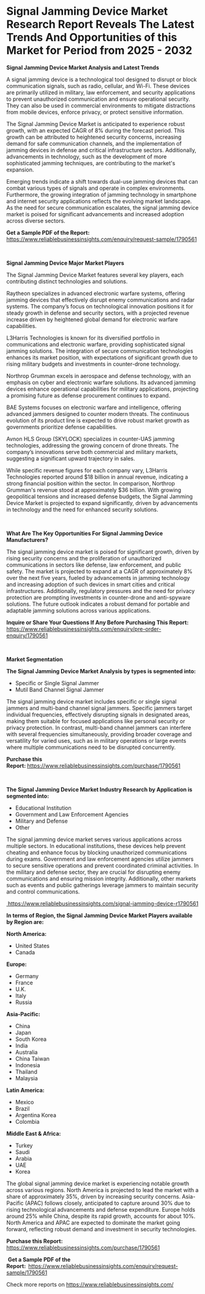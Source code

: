 <p><h1>Signal Jamming Device Market Research Report Reveals The Latest Trends And Opportunities of this Market for Period from 2025 - 2032</h1></p><p><strong>Signal Jamming Device Market Analysis and Latest Trends</strong></p>
<p><p>A signal jamming device is a technological tool designed to disrupt or block communication signals, such as radio, cellular, and Wi-Fi. These devices are primarily utilized in military, law enforcement, and security applications to prevent unauthorized communication and ensure operational security. They can also be used in commercial environments to mitigate distractions from mobile devices, enforce privacy, or protect sensitive information.</p><p>The Signal Jamming Device Market is anticipated to experience robust growth, with an expected CAGR of 8% during the forecast period. This growth can be attributed to heightened security concerns, increasing demand for safe communication channels, and the implementation of jamming devices in defense and critical infrastructure sectors. Additionally, advancements in technology, such as the development of more sophisticated jamming techniques, are contributing to the market's expansion. </p><p>Emerging trends indicate a shift towards dual-use jamming devices that can combat various types of signals and operate in complex environments. Furthermore, the growing integration of jamming technology in smartphone and internet security applications reflects the evolving market landscape. As the need for secure communication escalates, the signal jamming device market is poised for significant advancements and increased adoption across diverse sectors.</p></p>
<p><strong>Get a Sample PDF of the Report:&nbsp;</strong> <a href="https://www.reliablebusinessinsights.com/enquiry/request-sample/1790561?utm_campaign=2283&utm_medium=2&utm_source=Github&utm_content=ia&utm_term=28022025&utm_id=signal-jamming-device">https://www.reliablebusinessinsights.com/enquiry/request-sample/1790561</a></p>
<p>&nbsp;</p>
<p><strong>Signal Jamming Device Major Market Players</strong></p>
<p><p>The Signal Jamming Device Market features several key players, each contributing distinct technologies and solutions. </p><p>Raytheon specializes in advanced electronic warfare systems, offering jamming devices that effectively disrupt enemy communications and radar systems. The company’s focus on technological innovation positions it for steady growth in defense and security sectors, with a projected revenue increase driven by heightened global demand for electronic warfare capabilities.</p><p>L3Harris Technologies is known for its diversified portfolio in communications and electronic warfare, providing sophisticated signal jamming solutions. The integration of secure communication technologies enhances its market position, with expectations of significant growth due to rising military budgets and investments in counter-drone technology.</p><p>Northrop Grumman excels in aerospace and defense technology, with an emphasis on cyber and electronic warfare solutions. Its advanced jamming devices enhance operational capabilities for military applications, projecting a promising future as defense procurement continues to expand.</p><p>BAE Systems focuses on electronic warfare and intelligence, offering advanced jammers designed to counter modern threats. The continuous evolution of its product line is expected to drive robust market growth as governments prioritize defense capabilities.</p><p>Avnon HLS Group (SKYLOCK) specializes in counter-UAS jamming technologies, addressing the growing concern of drone threats. The company’s innovations serve both commercial and military markets, suggesting a significant upward trajectory in sales.</p><p>While specific revenue figures for each company vary, L3Harris Technologies reported around $18 billion in annual revenue, indicating a strong financial position within the sector. In comparison, Northrop Grumman's revenue stood at approximately $36 billion. With growing geopolitical tensions and increased defense budgets, the Signal Jamming Device Market is projected to expand significantly, driven by advancements in technology and the need for enhanced security solutions.</p></p>
<p>&nbsp;</p>
<p><strong>What Are The Key Opportunities For Signal Jamming Device Manufacturers?</strong></p>
<p><p>The signal jamming device market is poised for significant growth, driven by rising security concerns and the proliferation of unauthorized communications in sectors like defense, law enforcement, and public safety. The market is projected to expand at a CAGR of approximately 8% over the next five years, fueled by advancements in jamming technology and increasing adoption of such devices in smart cities and critical infrastructures. Additionally, regulatory pressures and the need for privacy protection are prompting investments in counter-drone and anti-spyware solutions. The future outlook indicates a robust demand for portable and adaptable jamming solutions across various applications.</p></p>
<p><strong>Inquire or Share Your Questions If Any Before Purchasing This Report:</strong> <a href="https://www.reliablebusinessinsights.com/enquiry/pre-order-enquiry/1790561?utm_campaign=2283&utm_medium=2&utm_source=Github&utm_content=ia&utm_term=28022025&utm_id=signal-jamming-device">https://www.reliablebusinessinsights.com/enquiry/pre-order-enquiry/1790561</a></p>
<p>&nbsp;</p>
<p><strong>Market Segmentation</strong></p>
<p><strong>The Signal Jamming Device Market Analysis by types is segmented into:</strong></p>
<p><ul><li>Specific or Single Signal Jammer</li><li>Mutil Band Channel Signal Jammer</li></ul></p>
<p><p>The signal jamming device market includes specific or single signal jammers and multi-band channel signal jammers. Specific jammers target individual frequencies, effectively disrupting signals in designated areas, making them suitable for focused applications like personal security or privacy protection. In contrast, multi-band channel jammers can interfere with several frequencies simultaneously, providing broader coverage and versatility for varied uses, such as in military operations or large events where multiple communications need to be disrupted concurrently.</p></p>
<p><strong>Purchase this Report:&nbsp;</strong><a href="https://www.reliablebusinessinsights.com/purchase/1790561?utm_campaign=2283&utm_medium=2&utm_source=Github&utm_content=ia&utm_term=28022025&utm_id=signal-jamming-device">https://www.reliablebusinessinsights.com/purchase/1790561</a></p>
<p>&nbsp;</p>
<p><strong>The Signal Jamming Device Market Industry Research by Application is segmented into:</strong></p>
<p><ul><li>Educational Institution</li><li>Government and Law Enforcement Agencies</li><li>Military and Defense</li><li>Other</li></ul></p>
<p><p>The signal jamming device market serves various applications across multiple sectors. In educational institutions, these devices help prevent cheating and enhance focus by blocking unauthorized communications during exams. Government and law enforcement agencies utilize jammers to secure sensitive operations and prevent coordinated criminal activities. In the military and defense sector, they are crucial for disrupting enemy communications and ensuring mission integrity. Additionally, other markets such as events and public gatherings leverage jammers to maintain security and control communications.</p></p>
<p><a href="https://www.reliablebusinessinsights.com/signal-jamming-device-r1790561?utm_campaign=2283&utm_medium=2&utm_source=Github&utm_content=ia&utm_term=28022025&utm_id=signal-jamming-device">&nbsp;https://www.reliablebusinessinsights.com/signal-jamming-device-r1790561</a></p>
<p><strong>In terms of Region, the Signal Jamming Device Market Players available by Region are:</strong></p>
<p>
    <p> <strong> North America: </strong>
        <ul>
            <li>United States</li>
            <li>Canada</li>
        </ul>
        </p> 
    <p> <strong> Europe: </strong>
        <ul>
            <li>Germany</li>
            <li>France</li>
            <li>U.K.</li>
            <li>Italy</li>
            <li>Russia</li>
        </ul>
        </p> 
    <p> <strong> Asia-Pacific: </strong>
        <ul>
            <li>China</li>
            <li>Japan</li>
            <li>South Korea</li>
            <li>India</li>
            <li>Australia</li>
            <li>China Taiwan</li>
            <li>Indonesia</li>
            <li>Thailand</li>
            <li>Malaysia</li>
        </ul>
        </p> 
    <p> <strong> Latin America: </strong>
        <ul>
            <li>Mexico</li>
            <li>Brazil</li>
            <li>Argentina Korea</li>
            <li>Colombia</li>
        </ul>
        </p> 
    <p> <strong> Middle East & Africa: </strong>
        <ul>
            <li>Turkey</li>
            <li>Saudi</li>
            <li>Arabia</li>
            <li>UAE</li>
            <li>Korea</li>
        </ul>
    </p>
    </p>
<p><p>The global signal jamming device market is experiencing notable growth across various regions. North America is projected to lead the market with a share of approximately 35%, driven by increasing security concerns. Asia-Pacific (APAC) follows closely, anticipated to capture around 30% due to rising technological advancements and defense expenditure. Europe holds around 25% while China, despite its rapid growth, accounts for about 10%. North America and APAC are expected to dominate the market going forward, reflecting robust demand and investment in security technologies.</p></p>
<p><strong>Purchase this Report: </strong><a href="https://www.reliablebusinessinsights.com/purchase/1790561?utm_campaign=2283&utm_medium=2&utm_source=Github&utm_content=ia&utm_term=28022025&utm_id=signal-jamming-device">https://www.reliablebusinessinsights.com/purchase/1790561</a></p>
<p>&nbsp;<strong>Get a Sample PDF of the Report:&nbsp;&nbsp;</strong><a href="https://www.reliablebusinessinsights.com/enquiry/request-sample/1790561?utm_campaign=2283&utm_medium=2&utm_source=Github&utm_content=ia&utm_term=28022025&utm_id=signal-jamming-device">https://www.reliablebusinessinsights.com/enquiry/request-sample/1790561</a></p>
<p><strong></strong></p>
<p>Check more reports on <a href="https://www.reliablebusinessinsights.com/?utm_campaign=2283&utm_medium=2&utm_source=Github&utm_content=ia&utm_term=28022025&utm_id=signal-jamming-device">https://www.reliablebusinessinsights.com/</a></p>